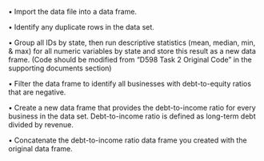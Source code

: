 •   Import the data file into a data frame. 

•   Identify any duplicate rows in the data set.

•   Group all IDs by state, then run descriptive statistics (mean, median, min, & max) for all numeric variables by state and store this result as a new data frame. (Code should be modified from “D598 Task 2 Original Code” in the supporting documents section)

•   Filter the data frame to identify all businesses with debt-to-equity ratios that are negative.

•   Create a new data frame that provides the debt-to-income ratio for every business in the data set. Debt-to-income ratio is defined as long-term debt divided by revenue.

•   Concatenate the debt-to-income ratio data frame you created with the original data frame.
